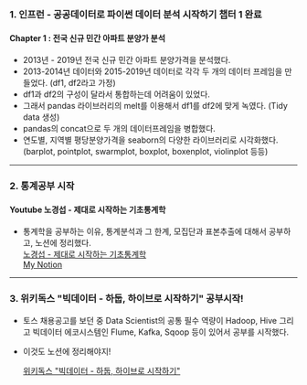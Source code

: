 ### 1. 인프런 - 공공데이터로 파이썬 데이터 분석 시작하기 챕터 1 완료
#### Chapter 1 : 전국 신규 민간 아파트 분양가 분석

- 2013년 - 2019년 전국 신규 민간 아파트 분양가격을 분석했다.       
- 2013-2014년 데이터와 2015-2019년 데이터로 각각 두 개의 데이터 프레임을 만들었다. (df1, df2라고 가정)
- df1과 df2의 구성이 달라서 통합하는데 어려움이 있었다.
- 그래서 pandas 라이브러리의 melt를 이용해서 df1를 df2에 맞게 녹였다. (Tidy data 생성)          
- pandas의 concat으로 두 개의 데이터프레임을 병합했다.
- 연도별, 지역별 평당분양가격을 seaborn의 다양한 라이브러리로 시각화했다. (barplot, pointplot, swarmplot, boxplot, boxenplot, violinplot 등등)               


                
- - -             

### 2. 통계공부 시작
#### Youtube 노경섭 - 제대로 시작하는 기초통계학
- 통계학을 공부하는 이유, 통계분석과 그 한계, 모집단과 표본추출에 대해서 공부하고, 노션에 정리했다.                  
[노경섭 - 제대로 시작하는 기초통계학](https://www.youtube.com/playlist?list=PLsri7w6p16vuDN55ZGHVYnitXs2R1Wz6q)           
[My Notion](https://www.notion.so/864bf94c57294c39932cdc66911b3fd3)

- - -


### 3. 위키독스 "빅데이터 - 하둡, 하이브로 시작하기" 공부시작!
- 토스 채용공고를 보던 중 Data Scientist의 공통 필수 역량이 Hadoop, Hive 그리고 빅데이터 에코시스템인 Flume, Kafka, Sqoop 등이 있어서 공부를 시작했다.
- 이것도 노션에 정리해야지!

   [위키독스 "빅데이터 - 하둡, 하이브로 시작하기"](https://wikidocs.net/book/2203)
